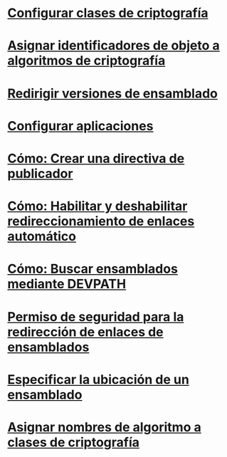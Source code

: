 # [Configurar clases de criptografía](configure-cryptography-classes.md)
# [Asignar identificadores de objeto a algoritmos de criptografía](map-object-identifiers-to-cryptography-algorithms.md)
# [Redirigir versiones de ensamblado](redirect-assembly-versions.md)
# [Configurar aplicaciones](index.md)
# [Cómo: Crear una directiva de publicador](how-to-create-a-publisher-policy.md)
# [Cómo: Habilitar y deshabilitar redireccionamiento de enlaces automático](how-to-enable-and-disable-automatic-binding-redirection.md)
# [Cómo: Buscar ensamblados mediante DEVPATH](how-to-locate-assemblies-by-using-devpath.md)
# [Permiso de seguridad para la redirección de enlaces de ensamblados](assembly-binding-redirection-security-permission.md)
# [Especificar la ubicación de un ensamblado](specify-assembly-location.md)
# [Asignar nombres de algoritmo a clases de criptografía](map-algorithm-names-to-cryptography-classes.md)
